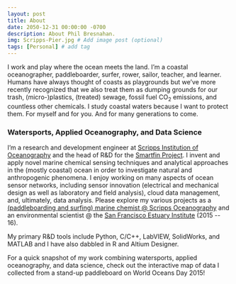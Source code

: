 ```yaml
---
layout: post
title: About
date: 2050-12-31 00:00:00 -0700
description: About Phil Bresnahan.
img: Scripps-Pier.jpg # Add image post (optional)
tags: [Personal] # add tag
---
```


I work and play where the ocean meets the land. I’m a coastal oceanographer, paddleboarder, surfer, rower, sailor, teacher, and learner. Humans have always thought of coasts as playgrounds but we’ve more recently recognized that we also treat them as dumping grounds for our trash, (micro-)plastics, (treated) sewage, fossil fuel CO<sub>2</sub> emissions, and countless other chemicals. I study coastal waters because I want to protect them. For myself and for you. And for many generations to come.

### Watersports, Applied Oceanography, and Data Science
I’m a research and development engineer at [Scripps Institution of Oceanography](https://scripps.ucsd.edu) and the head of R&D for the [Smartfin Project](https://smartfin.org). I invent and apply novel marine chemical sensing techniques and analytical approaches in the (mostly coastal) ocean in order to investigate natural and anthropogenic phenomena. I enjoy working on many aspects of ocean sensor networks, including sensor innovation (electrical and mechanical design as well as laboratory and field analysis), cloud data management, and, ultimately, data analysis. Please explore my various projects as a [(paddleboarding and surfing) marine chemist @ Scripps Oceanography](../sup-science) and an environmental scientist @ the [San Francisco Estuary Institute](../estuaries) (2015 -- 16).

My primary R&D tools include Python, C/C++, LabVIEW, SolidWorks, and MATLAB and I have also dabbled in R and Altium Designer.

For a quick snapshot of my work combining watersports, applied oceanography, and data science, check out the interactive map of data I collected from a stand-up paddleboard on World Oceans Day 2015!
